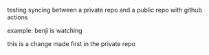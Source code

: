 testing syncing between a private repo and a public repo with github actions

example: benji is watching

this is a change made first in the private repo
